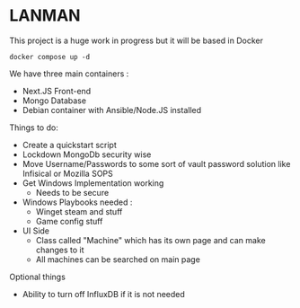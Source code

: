 # LANMAN

This project is a huge work in progress but it will be based in Docker

`docker compose up -d`

We have three main containers :

- Next.JS Front-end
- Mongo Database
- Debian container with Ansible/Node.JS installed

Things to do:

- Create a quickstart script
- Lockdown MongoDb security wise
- Move Username/Passwords to some sort of vault password solution like Infisical or Mozilla SOPS
- Get Windows Implementation working
  - Needs to be secure
- Windows Playbooks needed :
  - Winget steam and stuff
  - Game config stuff
- UI Side
  - Class called "Machine" which has its own page and can make changes to it
  - All machines can be searched on main page

Optional things

- Ability to turn off InfluxDB if it is not needed
